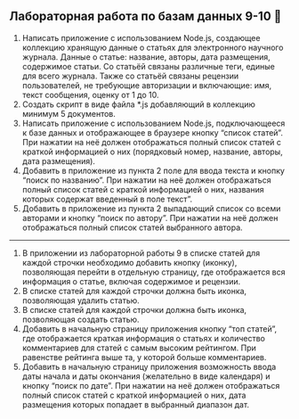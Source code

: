 ##  Лабораторная работа по базам данных 9-10 📂

1.	Написать приложение с использованием Node.js, создающее коллекцию хранящую данные о статьях для электронного научного журнала. Данные о статье: название, авторы, дата размещения, содержимое статьи. Со статьёй связаны различные теги, единые для всего журнала. Также со статьёй связаны рецензии пользователей, не требующие авторизации и включающие: имя, текст сообщения, оценку от 1 до 10.
2.	Создать скрипт в виде файла *.js добавляющий в коллекцию минимум 5 документов.
3.	Написать приложение с использованием Node.js, подключающееся к базе данных и отображающее в браузере кнопку “список статей”. При нажатии на неё должен отображаться полный список статей с краткой информацией о них (порядковый номер, название, авторы, дата размещения).  
4.	Добавить в приложение из пункта 2 поле для ввода текста и кнопку “поиск по названию”. При нажатии на неё должен отображаться полный список статей с краткой информацией о них, названия которых содержат введенный в поле текст”.  
5.	Добавить в приложение из пункта 2 выпадающий список со всеми авторами и кнопку “поиск по автору”. При нажатии на неё должен отображаться полный список статей выбранного автора.
----------
1.	В приложении из лабораторной работы 9 в списке статей для каждой строчки необходимо добавить кнопку (иконку), позволяющая перейти в отдельную страницу, где отображается вся информация о статье, включая содержимое и рецензии.  
2.	В списке статей для каждой строчки должна быть иконка, позволяющая удалить статью.
3.	В списке статей для каждой строчки должна быть иконка, позволяющая создать статью.
4.	Добавить в начальную страницу приложения кнопку “топ статей”, где отображается краткая информация о статьях и количество комментариев для статей с самым высоким рейтингом. При равенстве рейтинга выше та, у которой больше комментариев.
5.	Добавить в начальную страницу приложения возможность ввода даты начала и даты окончания (желательно в виде календаря) и кнопку “поиск по дате”. При нажатии на неё должен отображаться полный список статей с краткой информацией о них, дата размещения  которых попадает в выбранный диапазон дат.
